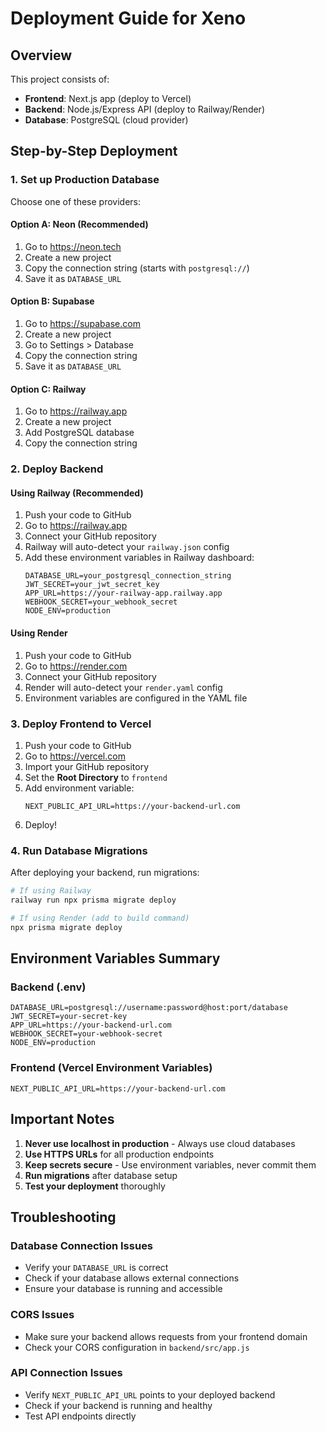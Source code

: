 # Deployment Guide for Xeno

## Overview
This project consists of:
- **Frontend**: Next.js app (deploy to Vercel)
- **Backend**: Node.js/Express API (deploy to Railway/Render)
- **Database**: PostgreSQL (cloud provider)

## Step-by-Step Deployment

### 1. Set up Production Database

Choose one of these providers:

#### Option A: Neon (Recommended)
1. Go to https://neon.tech
2. Create a new project
3. Copy the connection string (starts with `postgresql://`)
4. Save it as `DATABASE_URL`

#### Option B: Supabase
1. Go to https://supabase.com
2. Create a new project
3. Go to Settings > Database
4. Copy the connection string
5. Save it as `DATABASE_URL`

#### Option C: Railway
1. Go to https://railway.app
2. Create a new project
3. Add PostgreSQL database
4. Copy the connection string

### 2. Deploy Backend

#### Using Railway (Recommended)
1. Push your code to GitHub
2. Go to https://railway.app
3. Connect your GitHub repository
4. Railway will auto-detect your `railway.json` config
5. Add these environment variables in Railway dashboard:
   ```
   DATABASE_URL=your_postgresql_connection_string
   JWT_SECRET=your_jwt_secret_key
   APP_URL=https://your-railway-app.railway.app
   WEBHOOK_SECRET=your_webhook_secret
   NODE_ENV=production
   ```

#### Using Render
1. Push your code to GitHub
2. Go to https://render.com
3. Connect your GitHub repository
4. Render will auto-detect your `render.yaml` config
5. Environment variables are configured in the YAML file

### 3. Deploy Frontend to Vercel

1. Push your code to GitHub
2. Go to https://vercel.com
3. Import your GitHub repository
4. Set the **Root Directory** to `frontend`
5. Add environment variable:
   ```
   NEXT_PUBLIC_API_URL=https://your-backend-url.com
   ```
6. Deploy!

### 4. Run Database Migrations

After deploying your backend, run migrations:

```bash
# If using Railway
railway run npx prisma migrate deploy

# If using Render (add to build command)
npx prisma migrate deploy
```

## Environment Variables Summary

### Backend (.env)
```
DATABASE_URL=postgresql://username:password@host:port/database
JWT_SECRET=your-secret-key
APP_URL=https://your-backend-url.com
WEBHOOK_SECRET=your-webhook-secret
NODE_ENV=production
```

### Frontend (Vercel Environment Variables)
```
NEXT_PUBLIC_API_URL=https://your-backend-url.com
```

## Important Notes

1. **Never use localhost in production** - Always use cloud databases
2. **Use HTTPS URLs** for all production endpoints
3. **Keep secrets secure** - Use environment variables, never commit them
4. **Run migrations** after database setup
5. **Test your deployment** thoroughly

## Troubleshooting

### Database Connection Issues
- Verify your `DATABASE_URL` is correct
- Check if your database allows external connections
- Ensure your database is running and accessible

### CORS Issues
- Make sure your backend allows requests from your frontend domain
- Check your CORS configuration in `backend/src/app.js`

### API Connection Issues
- Verify `NEXT_PUBLIC_API_URL` points to your deployed backend
- Check if your backend is running and healthy
- Test API endpoints directly
